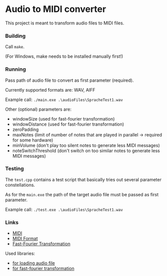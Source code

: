 # Audio to MIDI converter

This project is meant to transform audio files to MIDI files.

### Building

Call `make`.

(For Windows, make needs to be installed manually first!)

### Running

Pass path of audio file to convert as first parameter (required).

Currently supported formats are: WAV, AIFF

Example call: `./main.exe .\audioFiles\SpracheTest1.wav`

Other (optional) parameters are:

* windowSize (used for fast-fourier transformation)
* windowDistance (used for fast-fourier transformation)
* zeroPadding
* maxNotes (limit of number of notes that are played in parallel -> required for some hardware)
* minVolume (don't play too silent notes to generate less MIDI messages)
* noteSwitchThreshold (don't switch on too similar notes to generate less MIDI messages)

### Testing

The `test.cpp` contains a test script that basically tries out several parameter constellations.

As for the `main.exe` the path of the target audio file must be passed as first parameter.

Example call: `./test.exe .\audioFiles\SpracheTest1.wav`

### Links

* [MIDI](https://en.wikipedia.org/wiki/MIDI)
* [MIDI Format](http://www.ccarh.org/courses/253/handout/smf/)
* [Fast-Fourier Transformation](https://en.wikipedia.org/wiki/Fast_Fourier_transform)

Used libraries:
* [for loading audio file](https://github.com/adamstark/AudioFile)
* [for fast-fourier transformation](https://github.com/mborgerding/kissfft)
